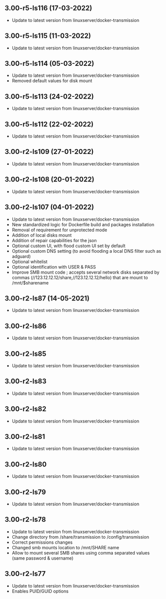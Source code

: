 
## 3.00-r5-ls116 (17-03-2022)
- Update to latest version from linuxserver/docker-transmission

## 3.00-r5-ls115 (11-03-2022)
- Update to latest version from linuxserver/docker-transmission

## 3.00-r5-ls114 (05-03-2022)
- Update to latest version from linuxserver/docker-transmission
- Removed default values for disk mount

## 3.00-r5-ls113 (24-02-2022)
- Update to latest version from linuxserver/docker-transmission

## 3.00-r5-ls112 (22-02-2022)
- Update to latest version from linuxserver/docker-transmission

## 3.00-r2-ls109 (27-01-2022)
- Update to latest version from linuxserver/docker-transmission

## 3.00-r2-ls108 (20-01-2022)
- Update to latest version from linuxserver/docker-transmission
## 3.00-r2-ls107 (04-01-2022)

- Update to latest version from linuxserver/docker-transmission
- New standardized logic for Dockerfile build and packages installation
- Removal of requirement for unprotected mode
- Addition of local disks mount
- Addition of repair capabilities for the json
- Optional custom UI, with flood custom UI set by default
- Optional custom DNS setting (to avoid flooding a local DNS filter such as adguard)
- Optional whitelist
- Optional identification with USER & PASS
- Improve SMB mount code ; accepts several network disks separated by commas (//123.12.12.12/share,//123.12.12.12/hello) that are mount to /mnt/$sharename

## 3.00-r2-ls87 (14-05-2021)

- Update to latest version from linuxserver/docker-transmission

## 3.00-r2-ls86

- Update to latest version from linuxserver/docker-transmission

## 3.00-r2-ls85

- Update to latest version from linuxserver/docker-transmission

## 3.00-r2-ls83

- Update to latest version from linuxserver/docker-transmission

## 3.00-r2-ls82

- Update to latest version from linuxserver/docker-transmission

## 3.00-r2-ls81

- Update to latest version from linuxserver/docker-transmission

## 3.00-r2-ls80

- Update to latest version from linuxserver/docker-transmission

## 3.00-r2-ls79

- Update to latest version from linuxserver/docker-transmission

## 3.00-r2-ls78

- Update to latest version from linuxserver/docker-transmission
- Change directory from /share/transmission to /config/transmission
- Correct permissions changes
- Changed smb mounts location to /mnt/SHARE name
- Allow to mount several SMB shares using comma separated values (same password & username)

## 3.00-r2-ls77

- Update to latest version from linuxserver/docker-transmission
- Enables PUID/GUID options
